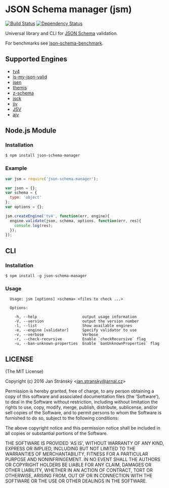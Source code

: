 # JSON Schema manager (jsm) 

[![Build Status](https://travis-ci.org/burningtree/json-schema-manager.svg)](https://travis-ci.org/burningtree/json-schema-manager) [![Dependency Status](https://david-dm.org/burningtree/json-schema-manager.svg)](https://david-dm.org/burningtree/json-schema-manager) 
<!--[![NPM version](https://badge.fury.io/js/json-schema-manager.svg)](http://badge.fury.io/js/json-schema-manager)-->

Universal library and CLI for [JSON Schema](http://json-schema.org) validation.

For benchmarks see [json-schema-benchmark](https://github.com/ebdrup/json-schema-benchmark).

## Supported Engines
- [tv4](https://github.com/geraintluff/tv4)
- [is-my-json-valid](https://github.com/mafintosh/is-my-json-valid)
- [jsen](https://github.com/bugventure/jsen)
- [themis](https://github.com/playlyfe/themis)
- [z-schema](https://github.com/zaggino/z-schema)
- [jsck](https://github.com/pandastrike/jsck)
- [jjv](https://github.com/acornejo/jjv)
- [JSV](https://github.com/garycourt/JSV)
- [ajv](https://github.com/epoberezkin/ajv)

## Node.js Module
### Installation
```
$ npm install json-schema-manager
```

### Example
```javascript
var jsm = require('json-schema-manager');

var json = {};
var schema = {
  type: 'object'
};
var options = {};

jsm.createEngine('tv4', function(err, engine){
  engine.validate(json, schema, options, function(err, res){
    console.log(res);
  });
});
```

## CLI
### Installation
```
$ npm install -g json-schema-manager
```

### Usage
```
  Usage: jsm [options] <schema> <files to check ...>

  Options:

    -h, --help                    output usage information
    -V, --version                 output the version number
    -l, --list                    Show available engines
    -e, --engine [validator]      Specify validator to use
    -v, --verbose                 Verbose
    -r, --check-recursive         Enable `checkRecursive` flag
    -u, --ban-unknown-properties  Enable `banUnknownProperties` flag

```

## LICENSE
(The MIT License)

Copyright (c) 2016 Jan Stránský &lt;jan.stransky@arnal.cz&gt;

Permission is hereby granted, free of charge, to any person obtaining a copy of this software and associated documentation files (the 'Software'), to deal in the Software without restriction, including without limitation the rights to use, copy, modify, merge, publish, distribute, sublicense, and/or sell copies of the Software, and to permit persons to whom the Software is furnished to do so, subject to the following conditions:

The above copyright notice and this permission notice shall be included in all copies or substantial portions of the Software.

THE SOFTWARE IS PROVIDED 'AS IS', WITHOUT WARRANTY OF ANY KIND, EXPRESS OR IMPLIED, INCLUDING BUT NOT LIMITED TO THE WARRANTIES OF MERCHANTABILITY, FITNESS FOR A PARTICULAR PURPOSE AND NONINFRINGEMENT. IN NO EVENT SHALL THE AUTHORS OR COPYRIGHT HOLDERS BE LIABLE FOR ANY CLAIM, DAMAGES OR OTHER LIABILITY, WHETHER IN AN ACTION OF CONTRACT, TORT OR OTHERWISE, ARISING FROM, OUT OF OR IN CONNECTION WITH THE SOFTWARE OR THE USE OR OTHER DEALINGS IN THE SOFTWARE.
